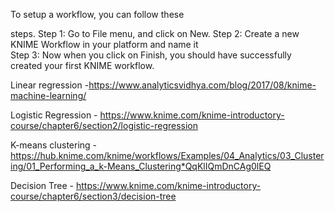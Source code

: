 To setup a workflow, you can follow these

steps.
Step 1: Go to File menu, and click on New.
Step 2: Create a new KNIME Workflow in your platform and name it  
Step 3: Now when you click on Finish, you should have successfully created your first KNIME workflow.


Linear regression -https://www.analyticsvidhya.com/blog/2017/08/knime-machine-learning/

Logistic Regression - https://www.knime.com/knime-introductory-course/chapter6/section2/logistic-regression

K-means clustering - https://hub.knime.com/knime/workflows/Examples/04_Analytics/03_Clustering/01_Performing_a_k-Means_Clustering*QqKlIQmDnCAg0lEQ

Decision Tree - https://www.knime.com/knime-introductory-course/chapter6/section3/decision-tree 
